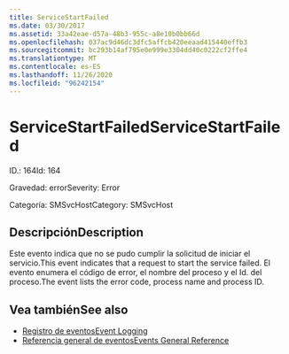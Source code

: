 ```yaml
---
title: ServiceStartFailed
ms.date: 03/30/2017
ms.assetid: 33a42eae-d57a-48b3-955c-a8e10b0bb66d
ms.openlocfilehash: 037ac9d46dc3dfc5affcb420eeaad415440effb3
ms.sourcegitcommit: bc293b14af795e0e999e3304dd40c0222cf2ffe4
ms.translationtype: MT
ms.contentlocale: es-ES
ms.lasthandoff: 11/26/2020
ms.locfileid: "96242154"
---
```

# <a name="servicestartfailed"></a><span data-ttu-id="5ad39-102">ServiceStartFailed</span><span class="sxs-lookup"><span data-stu-id="5ad39-102">ServiceStartFailed</span></span>

<span data-ttu-id="5ad39-103">ID.: 164</span><span class="sxs-lookup"><span data-stu-id="5ad39-103">Id: 164</span></span>  
  
 <span data-ttu-id="5ad39-104">Gravedad: error</span><span class="sxs-lookup"><span data-stu-id="5ad39-104">Severity: Error</span></span>  
  
 <span data-ttu-id="5ad39-105">Categoría: SMSvcHost</span><span class="sxs-lookup"><span data-stu-id="5ad39-105">Category: SMSvcHost</span></span>  
  
## <a name="description"></a><span data-ttu-id="5ad39-106">Descripción</span><span class="sxs-lookup"><span data-stu-id="5ad39-106">Description</span></span>  

 <span data-ttu-id="5ad39-107">Este evento indica que no se pudo cumplir la solicitud de iniciar el servicio.</span><span class="sxs-lookup"><span data-stu-id="5ad39-107">This event indicates that a request to start the service failed.</span></span> <span data-ttu-id="5ad39-108">El evento enumera el código de error, el nombre del proceso y el Id. del proceso.</span><span class="sxs-lookup"><span data-stu-id="5ad39-108">The event lists the error code, process name and process ID.</span></span>  
  
## <a name="see-also"></a><span data-ttu-id="5ad39-109">Vea también</span><span class="sxs-lookup"><span data-stu-id="5ad39-109">See also</span></span>

- [<span data-ttu-id="5ad39-110">Registro de eventos</span><span class="sxs-lookup"><span data-stu-id="5ad39-110">Event Logging</span></span>](index.md)
- [<span data-ttu-id="5ad39-111">Referencia general de eventos</span><span class="sxs-lookup"><span data-stu-id="5ad39-111">Events General Reference</span></span>](events-general-reference.md)
